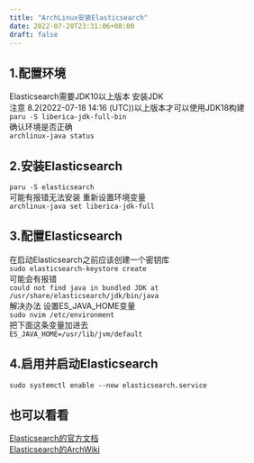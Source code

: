 ```yaml
---
title: "ArchLinux安装Elasticsearch"
date: 2022-07-20T23:31:06+08:00
draft: false
---
```


## 1.配置环境

Elasticsearch需要JDK10以上版本 安装JDK  
注意 8.2(2022-07-18 14:16 (UTC))以上版本才可以使用JDK18构建  
`paru -S liberica-jdk-full-bin`  
确认环境是否正确  
`archlinux-java status`

## 2.安装Elasticsearch

`paru -S elasticsearch`  
可能有报错无法安装 重新设置环境变量  
`archlinux-java set liberica-jdk-full`

## 3.配置Elasticsearch

在启动Elasticsearch之前应该创建一个密钥库  
`sudo elasticsearch-keystore create`  
可能会有报错  
`could not find java in bundled JDK at /usr/share/elasticsearch/jdk/bin/java`  
解决办法 设置ES_JAVA_HOME变量  
`sudo nvim /etc/environment`  
把下面这条变量加进去  
`ES_JAVA_HOME=/usr/lib/jvm/default`

## 4.启用并启动Elasticsearch

`sudo systemctl enable --now elasticsearch.service`

## 也可以看看

[Elasticsearch的官方文档](https://www.elastic.co/guide/index.html)  
[Elasticsearch的ArchWiki](https://wiki.archlinux.org/title/Elasticsearch)